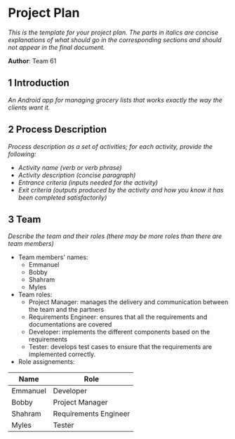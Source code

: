 # Project Plan

*This is the template for your project plan. The parts in italics are concise explanations of what should go in the corresponding sections and should not appear in the final document.*

**Author**: Team 61

## 1 Introduction

*An Android app for managing grocery lists that works exactly the way the clients want it.*

## 2 Process Description

*Process description as a set of activities; for each activity, provide the following:*

- *Activity name (verb or verb phrase)*
- *Activity description (concise paragraph)*
- *Entrance criteria (inputs needed for the activity)*
- *Exit criteria (outputs produced by the activity and how you know it has been completed satisfactorily)*

## 3 Team

*Describe the team and their roles (there may be more roles than there are team members)*

* Team members' names:
    * Emmanuel
    * Bobby
    * Shahram
    * Myles
* Team roles:
    * Project Manager: manages the delivery and communication between the team and the partners
    * Requirements Engineer: ensures that all the requirements and documentations are covered
    * Developer: implements the different components based on the requirements
    * Tester: develops test cases to ensure that the requirements are implemented correctly.
* Role assignements:

|Name|Role|
|----|----|
|Emmanuel|Developer|
|Bobby|Project Manager|
|Shahram|Requirements Engineer|
|Myles|Tester|